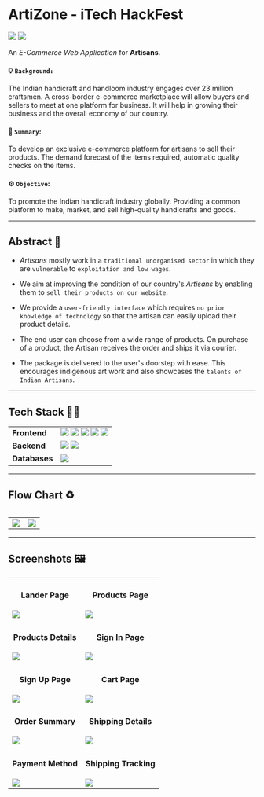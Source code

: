 # ArtiZone - iTech HackFest 
<img src="https://forthebadge.com/images/badges/open-source.svg" />  <img src="https://forthebadge.com/images/badges/built-by-developers.svg" />  



An *E-Commerce Web Application* for **Artisans**.

#### :bulb: `Background:` 
 
 The Indian handicraft and handloom industry engages over 23 million craftsmen. A cross-border e-commerce marketplace will allow buyers and sellers to meet at one platform for business. It will help in growing their business and the overall economy of our country. 


#### :open_book: `Summary`: 

  To develop an exclusive e-commerce platform for artisans to sell their products. The demand forecast of the items required, automatic quality checks on the items. 


#### :gear: `Objective`: 

  To promote the Indian handicraft industry globally. Providing a common platform to make, market, and sell high-quality handicrafts and goods.


---

## Abstract :scroll:

- *Artisans* mostly work in a `traditional unorganised sector` in which they are `vulnerable` to `exploitation and low wages`.


- We aim at improving the condition of our country's *Artisans* by enabling them to `sell their products on our website`. 


- We provide a `user-friendly interface` which requires `no prior knowledge of technology` so that the artisan can easily upload their product details.


- The end user can choose from a wide range of products. On purchase of a product, the Artisan receives the order and ships it via courier. 


- The package is delivered to the user's doorstep with ease. This encourages indigenous art work and also showcases the `talents of Indian Artisans`.


---

## Tech Stack :technologist:

<table>
  <tr>
    <td><strong>Frontend</strong></td>
    <td>
      <img src="https://img.shields.io/badge/HTML5-E34F26?style=for-the-badge&logo=html5&logoColor=white"/>
      <img src="https://img.shields.io/badge/CSS3-1572B6?style=for-the-badge&logo=css3&logoColor=white"/>
      <img src="https://img.shields.io/badge/JavaScript-323330?style=for-the-badge&logo=javascript&logoColor=F7DF1E"/>
      <img src="https://img.shields.io/badge/Bootstrap-563D7C?style=for-the-badge&logo=bootstrap&logoColor=white"/>
      <img src="https://img.shields.io/badge/React-20232A?style=for-the-badge&logo=react&logoColor=61DAFB"/> 
    </td>
  </tr>
  <tr>
    <td><strong>Backend</strong></td>
    <td>
      <img src="https://img.shields.io/badge/Node.js-339933?style=for-the-badge&logo=nodedotjs&logoColor=white"/> 
      <img src="https://img.shields.io/badge/Express.js-000000?style=for-the-badge&logo=express&logoColor=white"/>
    </td>
  </tr>
  <tr>
    <td><strong>Databases</strong></td>
    <td>
      <img src="https://img.shields.io/badge/MongoDB-4EA94B?style=for-the-badge&logo=mongodb&logoColor=white"/>
    </td>
  </tr>
<table>


---

## Flow Chart :recycle:

<table>
  <tr>
    <td> <img src="https://user-images.githubusercontent.com/76843281/186945558-9031a133-6a00-41ac-84a7-208fe739edbe.png"> </td>
    <td> <img src="https://github.com/kiruba-r11/ArtiZone-iTech_HackFest/blob/main/Flow%20Charts/WireFrame.jpeg"/> </td>
  </tr>
</table>


---

## Screenshots :framed_picture:

<table>
  <tr>
    <td>
     <h4 align="center">Lander Page</h4>
     <img src="https://github.com/kiruba-r11/ArtiZone-iTech_HackFest/blob/main/Screenshots/Lander.png"/>
    </td>
    <td>
     <h4 align="center">Products Page</h4>
     <img src="https://github.com/kiruba-r11/ArtiZone-iTech_HackFest/blob/main/Screenshots/Products_1.png"/>
    </td>
  </tr>
  <tr>
    <td>
     <h4 align="center">Products Details</h4>
     <img src="https://github.com/kiruba-r11/ArtiZone-iTech_HackFest/blob/main/Screenshots/Product_Details.png"/>
    </td>
    <td>
     <h4 align="center">Sign In Page</h4>
     <img src="https://github.com/kiruba-r11/ArtiZone-iTech_HackFest/blob/main/Screenshots/Sign_In.png"/>
    </td>
  </tr>
  <tr>
    <td>
     <h4 align="center">Sign Up Page</h4>
     <img src="https://github.com/kiruba-r11/ArtiZone-iTech_HackFest/blob/main/Screenshots/Sign_Up.png"/>
    </td>
    <td>
     <h4 align="center">Cart Page</h4>
     <img src="https://github.com/kiruba-r11/ArtiZone-iTech_HackFest/blob/main/Screenshots/Cart.png"/>
    </td>
  </tr>
  <tr>
    <td>
     <h4 align="center">Order Summary</h4>
     <img src="https://github.com/kiruba-r11/ArtiZone-iTech_HackFest/blob/main/Screenshots/Order_Summary.png"/>
    </td>
    <td>
     <h4 align="center">Shipping Details</h4>
     <img src="https://github.com/kiruba-r11/ArtiZone-iTech_HackFest/blob/main/Screenshots/Shipping_Details.png"/>
    </td>
  </tr>
  <tr>
    <td>
     <h4 align="center">Payment Method</h4>
     <img src="https://github.com/kiruba-r11/ArtiZone-iTech_HackFest/blob/main/Screenshots/Payment_Method.png"/>
    </td>
    <td>
     <h4 align="center">Shipping Tracking</h4>
     <img src="https://github.com/kiruba-r11/ArtiZone-iTech_HackFest/blob/main/Screenshots/Shippin_Tracking.png"/>
    </td>
  </tr>
</table>
